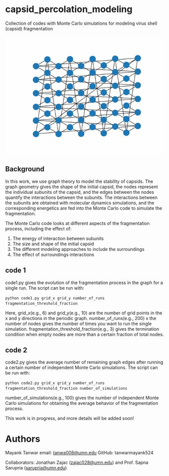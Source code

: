 # capsid_percolation_modeling
 Collection of codes with Monte Carlo simulations for modeling virus shell (capsid) fragmentation

![](https://github.com/tanwarmayank524/capsid_percolation_modeling/blob/main/mygif1.gif)

 ## Background
In this work, we use graph theory to model the stability of capsids. The graph geometry gives the shape of the initial capsid, the nodes represent the individual subunits of the capsid, and the edges between the nodes quantify the interactions between the subunits.
The interactions between the subunits are obtained with molecular dynamics simulations, and the corresponding energetics are fed into the Monte Carlo code to simulate the fragmentation.

The Monte Carlo code looks at different aspects of the fragmentation process, including the effect of:
1. The energy of interaction between subunits
2. The size and shape of the initial capsid
3. The different modeling approaches to include the surroundings
4. The effect of surroundings interactions


## code 1
code1.py gives the evolution of the fragmentation process in the graph for a single run. The script can be run with:

```python code1.py grid_x grid_y number_of_runs fragmentation_threshold_fraction```

Here, grid_x(e.g., 6) and grid_y(e.g., 10) are the number of grid points in the x and y directions in the periodic graph. number_of_runs(e.g., 200) x the number of nodes gives the number of times you want to run the single simulation. 
fragmentation_threshold_fraction(e.g., 3) gives the termination condition when empty nodes are more than a certain fraction of total nodes.      


## code 2
code2.py gives the average number of remaining graph edges after running a certain number of independent Monte Carlo simulations. The script can be run with:

```python code2.py grid_x grid_y number_of_runs fragmentation_threshold_fraction number_of_simulations```

number_of_simulations(e.g., 100) gives the number of independent Monte Carlo simulations for obtaining the average behavior of the fragmentation process.


This work is in progress, and more details will be added soon!

# Authors
Mayank Tanwar
email: tanwa008@umn.edu
GitHub: tanwarmayank524

Collaborators: Jonathan Zajac (zajac028@umn.edu) and Prof. Sapna Sarupria (sarupria@umn.edu)
